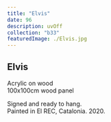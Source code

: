 ```yaml
---
title: "Elvis"
date: 96
description: uvOff
collection: "b33"
featuredImage: ./Elvis.jpg
---
```


## Elvis

Acrylic on wood<br/>
100x100cm wood panel

Signed and ready to hang.<br/>
Painted in El REC, Catalonia. 2020.